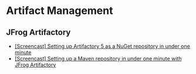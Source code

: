 # Artifact Management

## JFrog Artifactory

- [[Screencast] Setting up Artifactory 5 as a NuGet repository in under one minute](https://www.youtube.com/watch?time_continue=11&v=IlNWNWu0Q_o)
- [[Screencast] Setting up a Maven repository in under one minute with JFrog Artifactory](https://www.youtube.com/watch?v=MGXrPz9wwOY)
